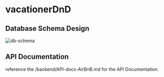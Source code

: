 # vacationerDnD

## Database Schema Design

![db-schema]

[db-schema]: ./images/example.png

## API Documentation

reference the /backend/API-docs-AirBnB.md for the API Documentation.
